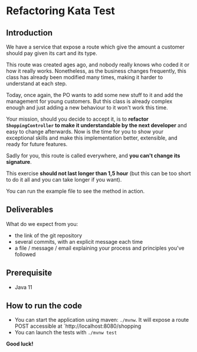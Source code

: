 # Refactoring Kata Test

## Introduction

We have a service that expose a route which give the amount a customer should pay given its cart
and its type.

This route was created ages ago, and nobody really knows who coded it or how it really works.
Nonetheless, as the business changes frequently, this class has already been modified many times,
making it harder to understand at each step.

Today, once again, the PO wants to add some new stuff to it and add the management for young customers.
But this class is already complex enough and just adding a new behaviour to it won't work this time.

Your mission, should you decide to accept it, is to **refactor `ShoppingController` to make it
understandable by the next developer** and easy to change afterwards. Now is the time for you to
show your exceptional skills and make this implementation better, extensible, and ready for future
features.

Sadly for you, this route is called everywhere, and **you can't change its signature**.

This exercise **should not last longer than 1,5 hour** (but this can be too short to do it all and
you can take longer if you want).

You can run the example file to see the method in action.

## Deliverables
What do we expect from you:
- the link of the git repository
- several commits, with an explicit message each time
- a file / message / email explaining your process and principles you've followed

## Prerequisite

- Java 11

## How to run the code

- You can start the application using maven: `./mvnw`. It will expose a route POST accessible at `http://localhost:8080/shopping
- You can launch the tests with `./mvnw test`

**Good luck!**

